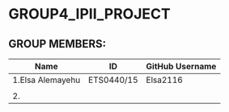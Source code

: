 # GROUP4_IPII_PROJECT

## GROUP MEMBERS:

| Name                  | ID             | GitHub Username |
|-----------------------|----------------|-----------------|
| 1.Elsa Alemayehu      |  ETS0440/15    |   Elsa2116
                        |                |                 |
| 2.
